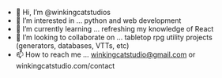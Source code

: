 - 👋 Hi, I’m @winkingcatstudios
- 👀 I’m interested in ... python and web development
- 🌱 I’m currently learning ... refreshing my knowledge of React
- 💞️ I’m looking to collaborate on ... tabletop rpg utility projects (generators, databases, VTTs, etc)
- 📫 How to reach me ... winkingcatstudio@gmail.com or winkingcatstudio.com/contact

<!---
winkingcatstudios/winkingcatstudios is a ✨ special ✨ repository because its `README.md` (this file) appears on your GitHub profile.
You can click the Preview link to take a look at your changes.
--->
